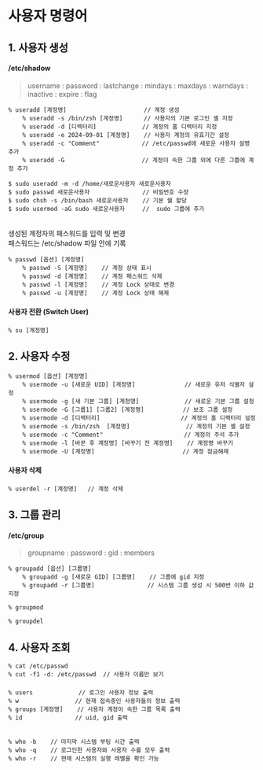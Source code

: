 # 사용자 명령어

## 1. 사용자 생성

#### /etc/shadow
> username : password : lastchange : mindays : maxdays : warndays : inactive : expire : flag

    % useradd [계정명]                      // 계정 생성
        % useradd -s /bin/zsh [계정명]      // 사용자의 기본 로그인 셸 지정
        % useradd -d [디렉터리]             // 계정의 홈 디렉터리 지정 
        % useradd -e 2024-09-01 [계정명]    // 사용자 계정의 유효기간 설정
        % useradd -c "Comment"            // /etc/passwd에 새로운 사용자 설명 추가
        % useradd -G                      // 계정이 속한 그룹 외에 다른 그룹에 계정 추가

    $ sudo useradd -m -d /home/새로운사용자 새로운사용자
    $ sudo passwd 새로운사용자               // 비밀번호 수정
    $ sudo chsh -s /bin/bash 새로운사용자    // 기본 쉘 할당
    $ sudo usermod -aG sudo 새로운사용자     //  sudo 그룹에 추가

######
생성된 계정자의 패스워드를 입력 및 변경  
패스워드는 /etc/shadow 파일 안에 기록

    % passwd [옵션] [계정명]
        % passwd -S [계정명]    // 계정 상태 표시
        % passwd -d [계정명]    // 계정 패스워드 삭제
        % passwd -l [계정명]    // 계정 Lock 상태로 변경
        % passwd -u [계정명]    // 계정 Lock 상태 해제

#### 사용자 전환 (Switch User)

    % su [계정명]

## 2. 사용자 수정

    % usermod [옵션] [계정명]
        % usermode -u [새로운 UID] [계정명]              // 새로운 유저 식별자 설정
        % usermode -g [새 기본 그룹] [계정명]             // 새로운 기본 그룹 설정
        % usermode -G [그룹1] [그룹2] [계정명]           // 보조 그룹 설정
        % usermode -d [디렉터리]                       // 계정의 홈 디렉터리 설정
        % usermode -s /bin/zsh  [계정명]                // 계정의 기본 셸 설정
        % usermode -c "Comment"                       // 계정의 주석 추가
        % usermode -l [바꾼 후 계정명] [바꾸기 전 계정명]    // 계정명 바꾸기
        % usermode -U [계정명]                         // 계정 잠금해제

#### 사용자 삭제

    % userdel -r [계정명]   // 계정 삭제

## 3. 그룹 관리

#### /etc/group    
> groupname : password : gid : members

    % groupadd [옵션] [그룹명]
        % groupadd -g [새로운 GID] [그룹명]    // 그룹에 gid 지정       
        % groupadd -r [그룹명]               // 시스템 그룹 생성 시 500번 이하 값 지정

    % groupmod

    % groupdel

## 4. 사용자 조회 
    % cat /etc/passwd
    % cut -f1 -d: /etc/passwd  // 사용자 이름만 보기
    
####
    % users             // 로그인 사용자 정보 출력
    % w                // 현재 접속중인 사용자들의 정보 출력
    % groups [계정명]    // 사용자 계정이 속한 그룹 목록 출력
    % id               // uid, gid 출력

######

    % who -b    // 마지막 시스템 부팅 시간 출력
    % who -q    // 로그인한 사용자와 사용자 수를 모두 출력
    % who -r    // 현재 시스템의 실행 레벨을 확인 가능


